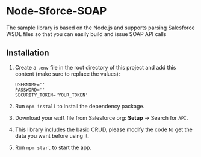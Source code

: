 # Node-Sforce-SOAP
The sample library is based on the Node.js and supports parsing Salesforce WSDL files so that you can easily build and issue SOAP API calls

## Installation

1. Create a `.env` file in the root directory of this project and add this content (make sure to replace the values):

   ```
   USERNAME=''
   PASSWORD=''
   SECURITY_TOKEN='YOUR_TOKEN'
   ```

2. Run `npm install` to install the dependency package.

3. Download your `wsdl` file from Salesforce org: **Setup** -> Search for `API`.

4. This library includes the basic CRUD, please modify the code to get the data you want before using it.

4. Run `npm start` to start the app.
